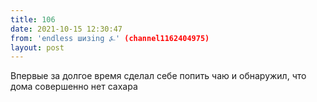 ```yaml
---
title: 106
date: 2021-10-15 12:30:47
from: 'endless шизing ⍼' (channel1162404975)
layout: post
---
```


Впервые за долгое время сделал себе попить чаю и обнаружил, что дома совершенно нет сахара
